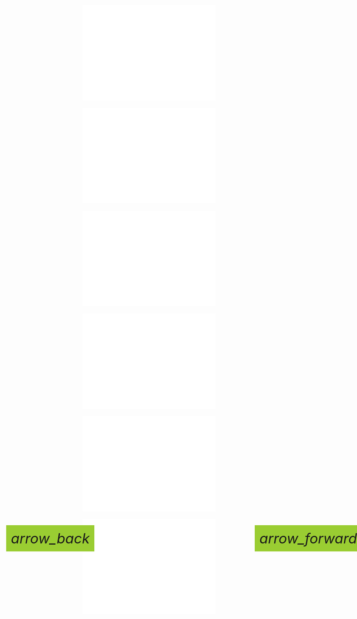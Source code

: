 <!-- js modal -->
<link href="https://fonts.googleapis.com/icon?family=Material+Icons" rel="stylesheet">
<style>
  .firstheader {
      text-align: center;
      font-size: 2.0em;
      letter-spacing: 1px;
      padding: 40px;
      color: white;
      font-family: 'Oswald', sans-serif;
  }

  .gallery-image {
    padding: 150px;
    display: flex;
    flex-wrap: wrap;
    justify-content: center;
    background-color: yellowgreen;
  }
  
  .gallery-image img {
    height: 250px;
    width: 350px;
    transform: scale(1.0);
    transition: transform 0.4s ease;
  }
  p{
      font-family: -apple-system, BlinkMacSystemFont, 'Segoe UI', Roboto, Oxygen,
       Ubuntu, Cantarell, 'Open Sans', 'Helvetica Neue', sans-serif;
  }
  .img-box {
    box-sizing: content-box;
    margin: 10px;
    height: 250px;
    width: 350px;
    overflow: hidden;
    display: inline-block;
    color: white;
    position: relative;
    background-color: white;
  }
  
  .caption {
    position: absolute;
    bottom: 5px;
    left: 20px;
    opacity: 0.0;
    transition: transform 0.3s ease, opacity 0.3s ease;
  }
  
  .transparent-box {
    height: 250px;
    width: 350px;
    background-color:rgba(0, 0, 0, 0);
    position: absolute;
    top: 0;
    left: 0;
    transition: background-color 0.3s ease;
  }
  
  .img-box:hover img { 
    transform: scale(1.1);
  }
  
  .img-box:hover .transparent-box {
    background-color:rgba(0, 0, 0, 0.5);
  }
  
  .img-box:hover .caption {
    transform: translateY(-20px);
    opacity: 1.0;
  }
  
  .img-box:hover {
    cursor: pointer;
  }
  
  .caption > p:nth-child(2) {
    font-size: 0.8em;
  }
  
  .opacity-low {
    opacity: 0.5;
  }
  /* End of Gallery Images */
  /* Below is Modal of Gallery */
  .modal {
    display: none;
    /* Hidden by default */
    position: fixed;
    /* Stay in place */
    z-index: 1;
    /* Sit on top */
    padding-top: 150px;
    /* Location of the box */
    left: 0;
    top: 0;
    width: 100%;
    /* Full width */
    height: 100%;
    /* Full height */
    overflow: auto;
    /* Enable scroll if needed */
    background-color: rgb(0, 0, 0);
    /* Fallback color */
    background-color: rgba(0, 0, 0, 0.9);
    /* Black w/ opacity */
  }
  .modal-content {
    margin: auto;
    display: block;
    width: 600px;
    height: 400px;
    max-width: 700px;
  }
 .fade-in {
	-webkit-animation: fade-in 1.2s cubic-bezier(0.390, 0.575, 0.565, 1.000) both;
	        animation: fade-in 1.2s cubic-bezier(0.390, 0.575, 0.565, 1.000) both;
}
 @-webkit-keyframes fade-in {
    0% {
      opacity: 0;
    }
    100% {
      opacity: 1;
    }
  }
  @keyframes fade-in {
    0% {
      opacity: 0;
    }
    100% {
      opacity: 1;
    }
  }
  .fade-out {
	-webkit-animation: fade-out 1s ease-out both;
	        animation: fade-out 1s ease-out both;
}
 @-webkit-keyframes fade-out {
    0% {
      opacity: 1;
    }
    100% {
      opacity: 0;
    }
  }
  @keyframes fade-out {
    0% {
      opacity: 1;
    }
    100% {
      opacity: 0;
    }
  }
  
  
  .animated {
    -webkit-animation-duration: 1s;
    animation-duration: 1s;
    -webkit-animation-fill-mode: both;
    animation-fill-mode: both;
    color:red;
  }
  .right{
    position: absolute;
    left: 72%;
    top: 36%;
    cursor: pointer;
    background-color:yellowgreen;
    font-size: 37px;
    transition: 0.2s;
    padding: 12px;
  }
  .left{
    position: absolute;
    right: 72%;
    top: 36%;
    cursor: pointer;
    font-size: 37px;
    background-color:yellowgreen;
    transition: 0.2s;
    padding: 12px;
  }
  .left:hover{
    transform: scale(1.1)
  }
  .right:hover{
    transform: scale(1.1)
  }
</style>
<div class="gallery-image">
  <div class="img-box"><img src="https://picsum.photos/350/250?image=444" alt=""/></div>
  <div class="img-box"><img src="https://picsum.photos/350/250/?image=232" alt=""/></div>
  <div class="img-box"><img src="https://picsum.photos/350/250/?image=431" alt=""/></div>
  <div class="img-box"><img src="https://picsum.photos/350/250?image=474" alt=""/></div>
  <div class="img-box"><img src="https://picsum.photos/350/250?image=344" alt=""/></div>
  <div class="img-box"><img src="https://picsum.photos/350/250?image=494" alt=""/></div>
</div>
<div class="modal">
  <img class="modal-content" id="img01">
  <i class="large material-icons left">arrow_back</i>
  <i class="large material-icons right">arrow_forward</i>
</div>
<script>
let modal = document.querySelector('.modal');
let slide = document.querySelectorAll('.gallery-image img');
let modalImg = document.getElementById('img01');
let prevBtn = document.querySelector('.left');
let nextBtn = document.querySelector('.right');
i = 0; timer = 0;
window.addEventListener('click', outsideClick);

prevBtn.onclick = function () {
    slide[i].classList.remove('active');
    i--;
    if (i < 0) {
    i = slide.length - 1;
    }
    modalImg.src = slide[i].src;
    slide[i].classList.add('active');
}
nextBtn.onclick = function () {
    slide[i].classList.remove('active');
    i++;
    if(i >= slide.length) {
    i = 0;
    }
    modalImg.src = slide[i].src;
    slide[i].classList.add('active');
}

function outsideClick(e) {
    if(e.target === modal) {
      modal.classList.add('fade-out')
      setTimeout(()=>{
        modal.style.display = 'none';
        modal.classList.remove('fade-out')
      },300)
       
   if (modal.classList.contains('fade-in')) {
       modal.classList.remove('fade-in');
       }
   }
}
for (let i = 0; i < slide.length; i++) {
    let img = slide[i];
    img.onclick = function(e) {
        modal.style.display = 'block';
        modalImg.src = this.src;
        modal.classList.add('fade-in');
    }
} 
</script>


  
